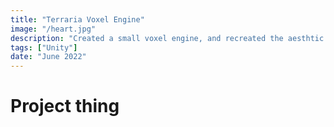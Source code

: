 ```yaml
---
title: "Terraria Voxel Engine"
image: "/heart.jpg"
description: "Created a small voxel engine, and recreated the aesthtic of Terraria"
tags: ["Unity"]
date: "June 2022"
---
```


# Project thing